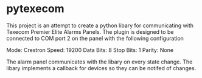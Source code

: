 # pytexecom

This project is an attempt to create a python libary for communicating with Texecom Premier Elite Alarms Panels. The plugin is designed to be connected to COM port 2 on the panel with the following configuration

Mode: Crestron 
Speed: 19200
Data Bits: 8 
Stop Bits: 1
Parity: None

The alarm panel communicates with the libary on every state change. The libary implements a callback for devices so they can be notifed of changes.  
